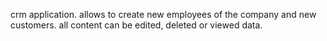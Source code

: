  crm application. allows  to create new employees of the company and new customers. all content can be edited, deleted or viewed data.
